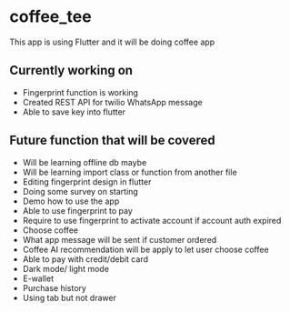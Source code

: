 # coffee_tee

This app is using Flutter and it will be doing coffee app

## Currently working on

- Fingerprint function is working<br>
- Created REST API for twilio WhatsApp message<br>
- Able to save key into flutter<br>

## Future function that will be covered
- Will be learning offline db maybe<br>
- Will be learning import class or function from another file<br>
- Editing fingerprint design in flutter<br>
- Doing some survey on starting<br>
- Demo how to use the app<br>
- Able to use fingerprint to pay<br>
- Require to use fingerprint to activate account if account auth expired<br>
- Choose coffee<br>
- What app message will be sent if customer ordered<br>
- Coffee AI recommendation will be apply to let user choose coffee<br>
- Able to pay with credit/debit card<br>
- Dark mode/ light mode<br>
- E-wallet<br>
- Purchase history<br>
- Using tab but not drawer<br>
